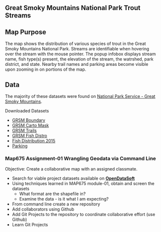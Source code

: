 ## Great Smoky Mountains National Park Trout Streams

## Map Purpose
The map shows the distribution of various species of trout in the Great Smoky Mountains National Park. Streams are identifiable when hovering over the stream with the mouse pointer. The popup infobox displays stream name, fish type(s) present, the elevation of the stream, the watrshed, park district, and state. Nearby trail names and parking areas become visible upon zooming in on portions of the map.

## Data
The majority of these datasets were found on [National Park Service - Great Smoky Mountains](https://grsm-nps.opendata.arcgis.com/).

Downloaded Datasets
* [GRSM Boundary](https://grsm-nps.opendata.arcgis.com/datasets/grsm-boundary#)
* [GRSM Carto Mask](https://grsm-nps.opendata.arcgis.com/datasets/grsm-carto-mask)
* [GRSM Trails](https://grsm-nps.opendata.arcgis.com/datasets/256852d227c04006901dd211e36a61a7_0)
* [GRSM Fish Distro](https://www.arcgis.com/home/item.html?id=4eb8b99831de4326800f54f30c7c8e79)
* [Fish Distribution 2015](https://grsm-nps.opendata.arcgis.com/datasets/fish-distribution-2015)
*  [Parking](https://grsm-nps.opendata.arcgis.com/datasets/grsm-parking)


### Map675 Assignment-01 Wrangling Geodata via Command Line
Objective:  Create a collaborative map with an assigned classmate.
*   Search for viable project datasets available on [**OpenDataSoft**](https://www.opendatasoft.com/a-comprehensive-list-of-all-open-data-portals-around-the-world/#/united-states)
* Using techniques learned in MAP675 module-01,
obtain and screen the datasets
    * What format are the shapefile in?
    * Examine the data - is it what I am expecting?
* From command line create a new repository
*   Add collaborators using Github
*   Add Git Projects to the repository to coordinate collaborative effort (use Github)
*   Learn Git Projects